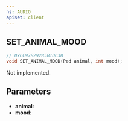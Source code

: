 ```yaml
---
ns: AUDIO
apiset: client
---
```

## SET_ANIMAL_MOOD

```c
// 0xCC97B29285B1DC3B
void SET_ANIMAL_MOOD(Ped animal, int mood);
```

Not implemented.

## Parameters
* **animal**:
* **mood**: